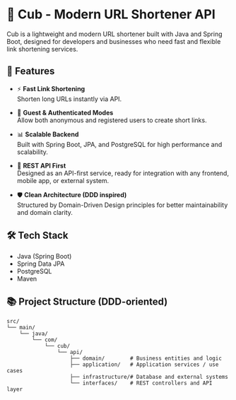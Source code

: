 # 🦊 Cub - Modern URL Shortener API

Cub is a lightweight and modern URL shortener built with Java and Spring Boot, designed for developers and businesses who need fast and flexible link shortening services.

## 🚀 Features

- ⚡ **Fast Link Shortening**  
Shorten long URLs instantly via API.

- 🔑 **Guest & Authenticated Modes**  
Allow both anonymous and registered users to create short links.

- 📊 **Scalable Backend**  
Built with Spring Boot, JPA, and PostgreSQL for high performance and scalability.

- 📡 **REST API First**  
Designed as an API-first service, ready for integration with any frontend, mobile app, or external system.

- 🛡️ **Clean Architecture (DDD inspired)**  
Structured by Domain-Driven Design principles for better maintainability and domain clarity.

## 🛠️ Tech Stack

- Java (Spring Boot)
- Spring Data JPA
- PostgreSQL
- Maven

## 📚 Project Structure (DDD-oriented)
```
src/
└── main/
    └── java/
        └── com/
            └── cub/
                └── api/
                    ├── domain/        # Business entities and logic
                    ├── application/   # Application services / use cases
                    ├── infrastructure/# Database and external systems
                    └── interfaces/    # REST controllers and API layer
```
